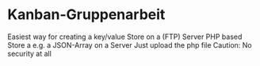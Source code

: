 # Kanban-Gruppenarbeit

Easiest way for creating a key/value Store on a (FTP) Server
PHP based
Store a e.g. a JSON-Array on a Server
Just upload the php file
Caution: No security at all

